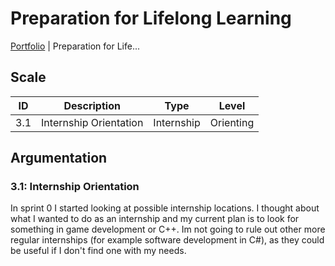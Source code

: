 # Preparation for Lifelong Learning

[Portfolio](./info_portfolio.md) | Preparation for Life...

[Uitleg leeruitkomst]: #

## Scale

| ID | Description | Type | Level |
|---|---|---|---|
| 3.1 | Internship Orientation | Internship | Orienting |

## Argumentation

### 3.1: Internship Orientation

In sprint 0 I started looking at possible internship locations. I thought about what I wanted to do as an internship and my current plan is to look for something in game development or C++. Im not going to rule out other more regular internships (for example software development in C#), as they could be useful if I don't find one with my needs.